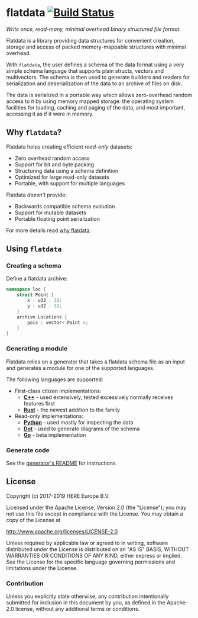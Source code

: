 # flatdata [![Build Status](https://travis-ci.org/heremaps/flatdata.svg?branch=master)](https://travis-ci.org/heremaps/flatdata)

_Write once, read-many, minimal overhead binary structured file format._

Flatdata is a library providing data structures for convenient creation, storage and access of packed memory-mappable structures with minimal overhead.

With `flatdata`, the user defines a schema of the data format using a very simple schema language that supports plain structs, vectors and multivectors. The schema is then used to generate builders and readers for serialization and deserialization of the data to an archive of files on disk.

The data is serialized in a portable way which allows zero-overhead random access to it by using memory mapped storage: the operating system facilities for loading, caching and paging of the data, and most important, accessing it as if it were in memory.

## Why `flatdata`?

Flatdata helps creating efficient _read-only_ datasets:

* Zero overhead random access
* Support for bit and byte packing
* Structuring data using a schema definition
* Optimized for large read-only datasets
* Portable, with support for multiple languages

Flatdata _doesn't_ provide:

* Backwards compatible schema evolution
* Support for mutable datasets
* Portable floating point serialization

For more details read [why flatdata](docs/src/why-flatdata.rst).

## Using `flatdata`

### Creating a schema

Define a flatdata archive:
```cpp
namespace loc {
    struct Point {
        x : u32 : 32;
        y : u32 : 32;
    }
    archive Locations {
        pois : vector< Point >;
    }
}
```

### Generating a module

Flatdata relies on a generator that takes a flatdata schema file as an input and
generates a module for one of the supported languages.

The following languages are supported:

  * First-class citizen implementations:
    * **[C++](./flatdata-cpp)** - used extensively, tested excessively normally receives features first
    * **[Rust](./flatdata-rs)** - the newest addition to the family
  * Read-only implementations:
    * **[Python](./flatdata-py)** - used mostly for inspecting the data
    * **[Dot](./flatdata-dot)** - used to generate diagrams of the schema
    * **[Go](./flatdata-go)** - beta implementation


### Generate code

See the [generator's README](./generator/README.md#usage) for instructions.

## License

Copyright (c) 2017-2019 HERE Europe B.V.

Licensed under the Apache License, Version 2.0 (the "License");
you may not use this file except in compliance with the License.
You may obtain a copy of the License at

   http://www.apache.org/licenses/LICENSE-2.0

Unless required by applicable law or agreed to in writing, software
distributed under the License is distributed on an "AS IS" BASIS,
WITHOUT WARRANTIES OR CONDITIONS OF ANY KIND, either express or implied.
See the License for the specific language governing permissions and
limitations under the License.

### Contribution

Unless you explicitly state otherwise, any contribution intentionally submitted
for inclusion in this document by you, as defined in the Apache-2.0 license,
without any additional terms or conditions.